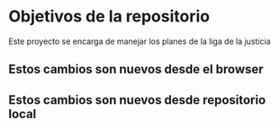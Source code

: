 # Objetivos de la repositorio

Este proyecto se encarga de manejar los planes de la liga de la justicia


## Estos cambios son nuevos desde el browser
## Estos cambios son nuevos desde repositorio local
